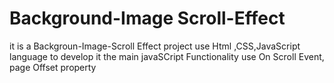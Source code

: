 # Background-Image Scroll-Effect
it is a Backgroun-Image-Scroll Effect  project use Html ,CSS,JavaScript language to develop it the main javaSCript  Functionality use On Scroll Event, page Offset property

